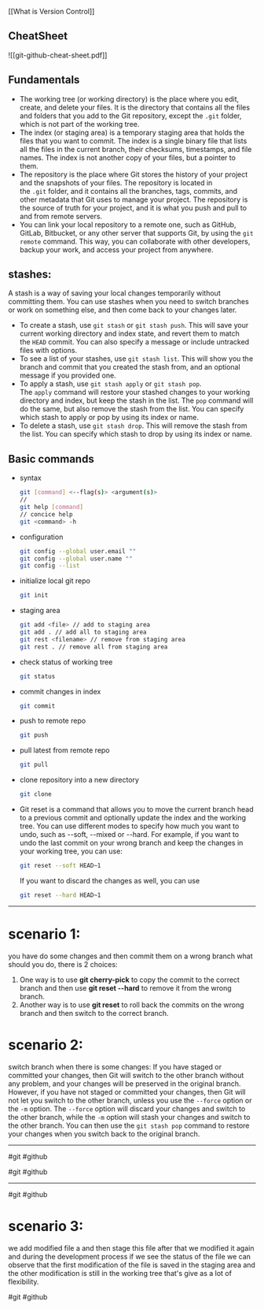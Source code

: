 [[What is Version Control]]
## CheatSheet
![[git-github-cheat-sheet.pdf]]
## Fundamentals
- The working tree (or working directory) is the place where you edit, create, and delete your files. It is the directory that contains all the files and folders that you add to the Git repository, except the `.git` folder, which is not part of the working tree.
  </br>
- The index (or staging area) is a temporary staging area that holds the files that you want to commit. The index is a single binary file that lists all the files in the current branch, their checksums, timestamps, and file names. The index is not another copy of your files, but a pointer to them.
  </br>
- The repository is the place where Git stores the history of your project and the snapshots of your files. The repository is located in the `.git` folder, and it contains all the branches, tags, commits, and other metadata that Git uses to manage your project. The repository is the source of truth for your project, and it is what you push and pull to and from remote servers.
  </br>
- You can link your local repository to a remote one, such as GitHub, GitLab, Bitbucket, or any other server that supports Git, by using the `git remote` command. This way, you can collaborate with other developers, backup your work, and access your project from anywhere.
  </br>
## stashes:
A stash is a way of saving your local changes temporarily without committing them. You can use stashes when you need to switch branches or work on something else, and then come back to your changes later.
- To create a stash, use `git stash` or `git stash push`. This will save your current working directory and index state, and revert them to match the `HEAD` commit. You can also specify a message or include untracked files with options.
  </br>
- To see a list of your stashes, use `git stash list`. This will show you the branch and commit that you created the stash from, and an optional message if you provided one.
  </br>
- To apply a stash, use `git stash apply` or `git stash pop`. The `apply` command will restore your stashed changes to your working directory and index, but keep the stash in the list. The `pop` command will do the same, but also remove the stash from the list. You can specify which stash to apply or pop by using its index or name.
  </br>
- To delete a stash, use `git stash drop`. This will remove the stash from the list. You can specify which stash to drop by using its index or name.
  </br>

## Basic commands
- syntax
  ``` bash
  git [command] <--flag(s)> <argument(s)>
  //
  git help [command]
  // concice help
  git <command> -h
  ```
- configuration
  ``` bash
  git config --global user.email ""
  git config --global user.name ""
  git config --list
  ```
- initialize local git repo
  ``` bash
  git init
  ```
- staging area
  ``` bash
  git add <file> // add to staging area
  git add . // add all to staging area
  git rest <filename> // remove from staging area
  git rest . // remove all from staging area
  ```
- check status of working tree
  ``` bash
  git status
  ```
- commit changes in index
  ``` bash
  git commit
  ```
- push to remote repo 
  ``` bash
  git push
  ```
- pull latest from remote repo
  ``` bash
  git pull
  ```
- clone repository into a new directory
  ``` bash
  git clone
  ```
- Git reset is a command that allows you to move the current branch head to a previous commit and optionally update the index and the working tree. You can use different modes to specify how much you want to undo, such as --soft, --mixed or --hard. For example, if you want to undo the last commit on your wrong branch and keep the changes in your working tree, you can use: 
  ``` bash 
  git reset --soft HEAD~1
  ```
  If you want to discard the changes as well, you can use
  ``` bash
  git reset --hard HEAD~1
  ```
---
# scenario 1:
you  have do some changes and then commit them on a wrong branch what should 
you do, there is 2 choices:
1. One way is to use **git cherry-pick** to copy the commit to the correct branch and then use **git reset --hard** to remove it from the wrong branch.
2. Another way is to use **git reset** to roll back the commits on the wrong branch and then switch to the correct branch.
# scenario 2:
switch branch when there is some changes:
If you have staged or committed your changes, then Git will switch to the other branch without any problem, and your changes will be preserved in the original branch. However, if you have not staged or committed your changes, then Git will not let you switch to the other branch, unless you use the `--force` option or the `-m` option. The `--force` option will discard your changes and switch to the other branch, while the `-m` option will stash your changes and switch to the other branch. You can then use the `git stash pop` command to restore your changes when you switch back to the original branch.

---
#git #github

#git #github 


---
#git #github 
# scenario 3: 
we add modified file a and then stage this file after that we modified it again and during the development process if we see the status of the file we can observe that the first modification of the file is saved in the staging area and the other modification is still in the working tree that's give as a lot of flexibility.



#git #github 